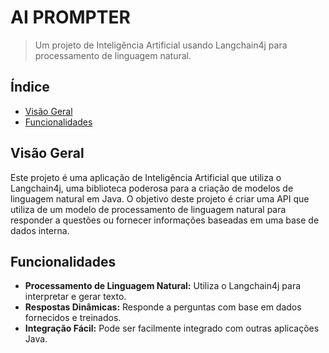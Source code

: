 # **AI PROMPTER**

> Um projeto de Inteligência Artificial usando Langchain4j para processamento de linguagem natural.

## **Índice**
- [Visão Geral](#visão-geral)
- [Funcionalidades](#funcionalidades)

## **Visão Geral**
Este projeto é uma aplicação de 
Inteligência Artificial que utiliza o 
Langchain4j, uma biblioteca poderosa para a 
criação de modelos de linguagem natural em Java. 
O objetivo deste projeto é 
criar uma API que utiliza de um modelo de processamento de linguagem natural para responder a questões
ou fornecer informações baseadas em uma base de dados interna.

## **Funcionalidades**
- **Processamento de Linguagem Natural:** Utiliza o Langchain4j para interpretar e gerar texto.
- **Respostas Dinâmicas:** Responde a perguntas com base em dados fornecidos e treinados.
- **Integração Fácil:** Pode ser facilmente integrado com outras aplicações Java.
